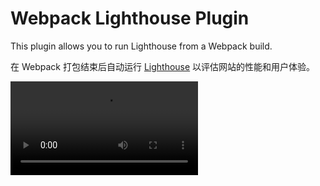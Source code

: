 # Webpack Lighthouse Plugin

This plugin allows you to run Lighthouse from a Webpack build.

在 Webpack 打包结束后自动运行 [Lighthouse](https://github.com/googlechrome/lighthouse) 以评估网站的性能和用户体验。

<video src="./assets/example.mp4" controls autoplay loop preload />

## 旧版本文档

旧版本文档演示了如何运行，见：https://github.com/addyosmani/webpack-lighthouse-plugin。

## 新增功能

修复了部分问题。此外，可通过传入完整的 Lighthouse 配置项以及 Chrome 启动参数。

示例配置见：lighthouse-config.template.js

相关文档：

* [Lighthouse@Github](https://github.com/GoogleChrome/lighthouse)
* [Lighthouse@API](https://github.com/GoogleChrome/lighthouse/blob/master/docs/configuration.md)
* [AllChromeFlags](https://peter.sh/experiments/chromium-command-line-switches)
